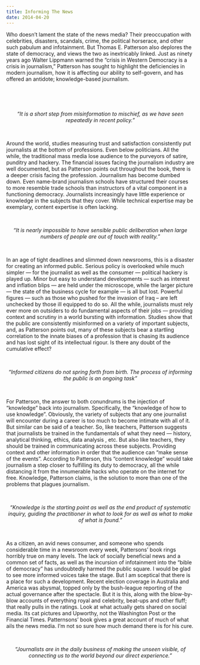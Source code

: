 ```yaml
---
title: Informing The News
date: 2014-04-20
---
```


<!--kg-card-begin: html--><p>Who doesn’t lament the state of the news media? Their preoccupation with celebrities, disasters, scandals, crime, the political horserace, and other such pabulum and infotainment. But Thomas E. Patterson also deplores the state of democracy, and views the two as inextricably linked. Just as ninety years ago Walter Lippmann warned the “crisis in Western Democracy is a crisis in journalism,” Patterson has sought to highlight the deficiencies in modern journalism, how it is affecting our ability to self-govern, and has offered an antidote; knowledge-based journalism.</span></p><br>
</p><br>
<p class="p3" style="text-align: center;"><span class="s1"><i>&#8220;It is a short step from misinformation to mischief, as we have seen repeatedly in recent policy.&#8221;</i></span></p><br>
<p class="p1"><span class="s1">Around the world, studies measuring trust and satisfaction consistently put journalists at the bottom of professions. Even below politicians. All the while, the traditional mass media lose audience to the purveyors of satire, punditry and hackery. The financial issues facing the journalism industry are well documented, but as Patterson points out throughout the book, there is a deeper crisis facing the profession. Journalism has become dumbed down. Even name-brand journalism schools have structured their courses to more resemble trade schools than instructors of a vital component in a functioning democracy. Journalists increasingly have little experience or knowledge in the subjects that they cover. While technical expertise may be exemplary, content expertise is often lacking.</span></p><br>
<p class="p3" style="text-align: center;"><span class="s1"><i>&#8220;It is nearly impossible to have sensible public deliberation when large numbers of people are out of touch with reality.&#8221;</i></span></p><br>
<p class="p1"><span class="s1">In an age of tight deadlines and slimmed down newsrooms, this is a disaster for creating an informed public. Serious policy is overlooked while much simpler — for the journalist as well as the consumer — political hackery is played up. Minor but easy to understand developments — such as interest and inflation blips — are held under the microscope, while the larger picture — the state of the business cycle for example — is all but lost. Powerful figures — such as those who pushed for the invasion of Iraq &#8211; are left unchecked by those ill equipped to do so. All the while, journalists must rely ever more on outsiders to do fundamental aspects of their jobs — providing context and scrutiny in a world bursting with information. Studies show that the public are consistently misinformed on a variety of important subjects, and, as Patterson points out, many of these subjects bear a startling correlation to the innate biases of a profession that is chasing its audience and has lost sight of its intellectual rigour. Is there any doubt of the cumulative effect?</span></p><br>
<p class="p3" style="text-align: center;"><span class="s1"><i>&#8220;Informed citizens do not spring forth from birth. The process of informing the public is an ongoing task”</i></span></p><br>
<p class="p1"><span class="s1">For Patterson, the answer to both conundrums is the injection of “knowledge” back into journalism. Specifically, the “knowledge of how to use knowledge”. Obviously, the variety of subjects that any one journalist will encounter during a career is too much to become intimate with all of it. But similar can be said of a teacher. So, like teachers, Patterson suggests that journalists be trained in the fundamentals of what they need — history, analytical thinking, ethics, data analysis , etc. But also like teachers, they should be trained in communicating across these subjects. Providing context and other information in order that the audience can “make sense of the events”. According to Patterson, this “content knowledge” would take journalism a step closer to fulfilling its duty to democracy, all the while distancing it from the innumerable hacks who operate on the internet for free. Knowledge, Patterson claims, is the solution to more than one of the problems that plagues journalism.</span></p><br>
<p class="p3" style="text-align: center;"><span class="s1"><i>&#8220;Knowledge is the starting point as well as the end product of systematic inquiry, guiding the practitioner in what to look for as well as what to make of what is found.”</i></span></p><br>
<p class="p1"><span class="s1">As a citizen, an avid news consumer, and someone who spends considerable time in a newsroom every week, Pattersons&#8217; book rings horribly true on many levels. The lack of socially beneficial news and a common set of facts, as well as the incursion of infotainment into the “bible of democracy” has undoubtedly harmed the public square. I would be glad to see more informed voices take the stage. But I am sceptical that there is a place for such a development. Recent election coverage in Australia and America was abysmal, topped only by the bush-league reporting of the actual governance after the spectacle. But it is this, along with the blow-by-blow accounts of everything royal and celebrity, beat-ups and other fluff; that really pulls in the ratings. Look at what actually gets shared on social media. Its cat pictures and Upworthy, not the Washington Post or the Financial Times. Patternsons’ book gives a great account of much of what ails the news media. I’m not so sure how much demand there is for his cure.</span></p><br>
<p class="p3" style="text-align: center;"><span class="s1"><i>“Journalists are in the daily business of making the unseen visible, of connecting us to the world beyond our direct experience.”</i></span></p><br>
<p class="p1"><span class="s1"></p><br>
<!--kg-card-end: html-->